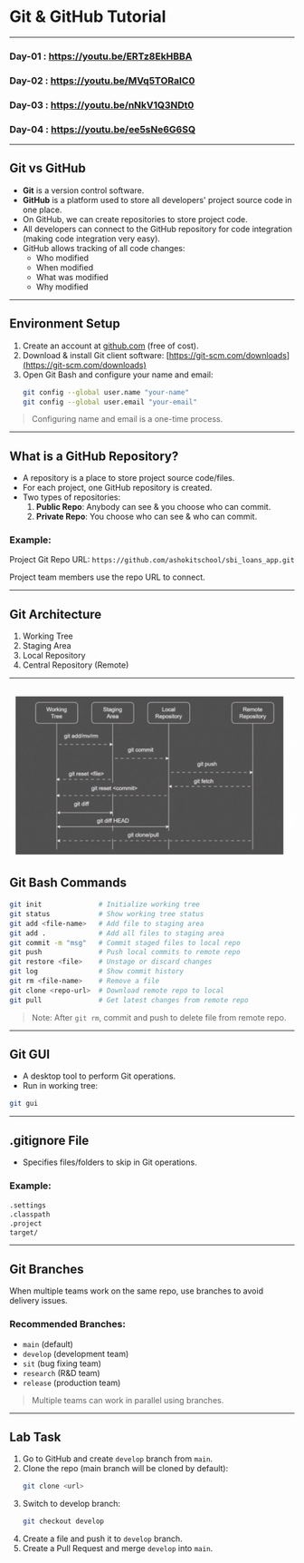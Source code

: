 # Git & GitHub Tutorial

---
### Day-01 : https://youtu.be/ERTz8EkHBBA
### Day-02 : https://youtu.be/MVq5TORaIC0
### Day-03 : https://youtu.be/nNkV1Q3NDt0
### Day-04 : https://youtu.be/ee5sNe6G6SQ
---

## Git vs GitHub

- **Git** is a version control software.
- **GitHub** is a platform used to store all developers' project source code in one place.
- On GitHub, we can create repositories to store project code.
- All developers can connect to the GitHub repository for code integration (making code integration very easy).
- GitHub allows tracking of all code changes:
  - Who modified
  - When modified
  - What was modified
  - Why modified

---

## Environment Setup

1. Create an account at [github.com](https://www.github.com) (free of cost).
2. Download & install Git client software: [https://git-scm.com/downloads](https://git-scm.com/downloads)
3. Open Git Bash and configure your name and email:
   ```bash
   git config --global user.name "your-name"
   git config --global user.email "your-email"
   ```

> Configuring name and email is a one-time process.

---

## What is a GitHub Repository?

- A repository is a place to store project source code/files.
- For each project, one GitHub repository is created.
- Two types of repositories:
  1. **Public Repo**: Anybody can see & you choose who can commit.
  2. **Private Repo**: You choose who can see & who can commit.

### Example:
Project Git Repo URL: `https://github.com/ashokitschool/sbi_loans_app.git`

Project team members use the repo URL to connect.

---

## Git Architecture

1. Working Tree
2. Staging Area
3. Local Repository
4. Central Repository (Remote)

---
![Project Screenshot](git-architecture.gif)
---

## Git Bash Commands

```bash
git init              # Initialize working tree
git status            # Show working tree status
git add <file-name>   # Add file to staging area
git add .             # Add all files to staging area
git commit -m "msg"   # Commit staged files to local repo
git push              # Push local commits to remote repo
git restore <file>    # Unstage or discard changes
git log               # Show commit history
git rm <file-name>    # Remove a file
git clone <repo-url>  # Download remote repo to local
git pull              # Get latest changes from remote repo
```

> Note: After `git rm`, commit and push to delete file from remote repo.

---

## Git GUI

- A desktop tool to perform Git operations.
- Run in working tree:

```bash
git gui
```

---

## .gitignore File

- Specifies files/folders to skip in Git operations.

### Example:
```
.settings
.classpath
.project
target/
```

---

## Git Branches

When multiple teams work on the same repo, use branches to avoid delivery issues.

### Recommended Branches:

- `main` (default)
- `develop` (development team)
- `sit` (bug fixing team)
- `research` (R&D team)
- `release` (production team)

> Multiple teams can work in parallel using branches.

---

## Lab Task

1. Go to GitHub and create `develop` branch from `main`.
2. Clone the repo (main branch will be cloned by default):
   ```bash
   git clone <url>
   ```
3. Switch to develop branch:
   ```bash
   git checkout develop
   ```
4. Create a file and push it to `develop` branch.
5. Create a Pull Request and merge `develop` into `main`.
